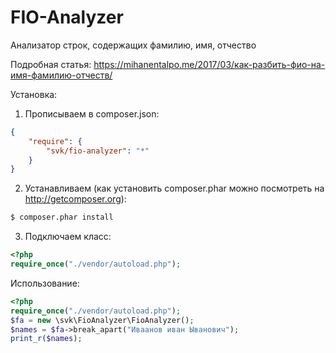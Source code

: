 # FIO-Analyzer
Анализатор строк, содержащих фамилию, имя, отчество

Подробная статья: https://mihanentalpo.me/2017/03/как-разбить-фио-на-имя-фамилию-отчеств/


Установка:

1. Прописываем в composer.json:
```json
{
    "require": {
        "svk/fio-analyzer": "*"
    }
}
```

2. Устанавливаем (как установить composer.phar можно посмотреть на http://getcomposer.org): 
```bash
$ composer.phar install
```

3. Подключаем класс:
```php
<?php
require_once("./vendor/autoload.php");
```

Использование:

```php
<?php
require_once("./vendor/autoload.php");
$fa = new \svk\FioAnalyzer\FioAnalyzer();
$names = $fa->break_apart("Иваанов иван Ыванович");
print_r($names);
```
